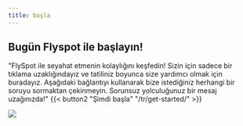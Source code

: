 ```yaml
---
title: başla
---
```

## Bugün Flyspot ile başlayın!

"FlySpot ile seyahat etmenin kolaylığını keşfedin! Sizin için sadece bir tıklama uzaklığındayız ve tatiliniz boyunca size yardımcı olmak için buradayız. Aşağıdaki bağlantıyı kullanarak bize istediğiniz herhangi bir soruyu sormaktan çekinmeyin. Sorunsuz yolculuğunuz bir mesaj uzağınızda!"
{{< button2 "Şimdi başla" "/tr/get-started/" >}}

![](/uploads/illustrations/cuate/travellers.svg)